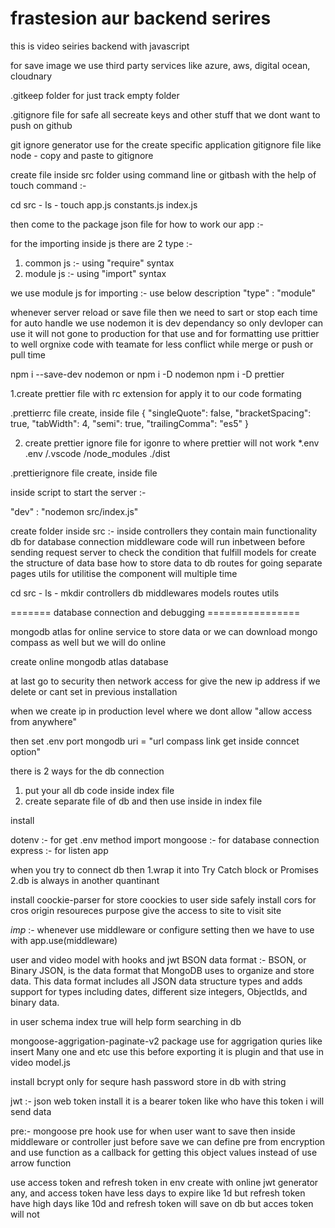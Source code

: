 # frastesion aur backend serires

this is video seiries backend with javascript

for save image we use third party services like azure, aws, digital ocean, cloudnary

.gitkeep folder for just track empty folder

.gitignore file for safe all secreate keys and other stuff that we dont want to push on github

git ignore generator use for the create specific application gitignore file like node - copy and paste to gitignore

create file inside src folder using command line or gitbash with the help of touch command :-

cd src - ls - touch app.js constants.js index.js

then come to the package json file for how to work our app :-

for the importing inside js there are 2 type :-

1. common js :- using "require" syntax
2. module js :- using "import" syntax

we use module js for importing :- use below description
"type" : "module"

whenever server reload or save file then we need to sart or stop each time for auto handle we use nodemon
it is dev dependancy so only devloper can use it will not gone to production for that use
and for formatting use prittier to well orgnixe code with teamate for less conflict while merge or push or pull time

npm i --save-dev nodemon or npm i -D nodemon
npm i -D prettier

1.create prettier file with rc extension for apply it to our code formating

.prettierrc file create, inside file
{
"singleQuote": false,
"bracketSpacing": true,
"tabWidth": 4,
"semi": true,
"trailingComma": "es5"
}

2. create prettier ignore file for igonre to where prettier will not work
   \*.env
   .env
   /.vscode
   /node_modules
   ./dist

.prettierignore file create, inside file

inside script to start the server :-

"dev" : "nodemon src/index.js"

create folder inside src :-
inside controllers they contain main functionality
db for database connection
middleware code will run inbetween before sending request server to check the condition that fulfill
models for create the structure of data base how to store data to db
routes for going separate pages
utils for utilitise the component will multiple time

cd src - ls - mkdir controllers db middlewares models routes utils

======= database connection and debugging ================

mongodb atlas for online service to store data or we can download mongo compass as well
but we will do online

create online mongodb atlas database

at last go to security then network access for give the new ip address if we delete or cant set in previous installation

when we create ip in production level where we dont allow "allow access from anywhere"

then set .env
port
mongodb uri = "url compass link get inside conncet option"

there is 2 ways for the db connection

1. put your all db code inside index file
2. create separate file of db and then use inside in index file

install

dotenv :- for get .env method import
mongoose :- for database connection
express :- for listen app

when you try to connect db then
1.wrap it into Try Catch block or Promises
2.db is always in another quantinant

install coockie-parser for store coockies to user side safely
install cors for cros origin resoureces purpose give the access to site to visit site

_imp_ :-
whenever use middleware or configure setting then we have to use with app.use(middleware)

user and video model with hooks and jwt
BSON data format :-
BSON, or Binary JSON, is the data format that MongoDB uses to organize and store data. This data format includes all JSON data structure types and adds support for types including dates, different size integers, ObjectIds, and binary data.

in user schema index true will help form searching in db

mongoose-aggrigation-paginate-v2 package use for aggrigation quries like insert Many one and etc
use this before exporting it is plugin and that use in video model.js

install bcrypt only for sequre hash password store in db with string

jwt :- json web token install
it is a bearer token like who have this token i will send data

pre:-
mongoose pre hook use for when user want to save then inside middleware or controller just before save we can define pre from encryption
and use function as a callback for getting this object values instead of use arrow function

use access token and refresh token in env create with online jwt generator any, and access token have less days to expire like 1d but refresh token have high days like 10d
and refresh token will save on db but acces token will not
